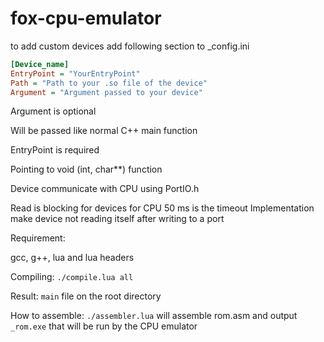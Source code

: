 # fox-cpu-emulator

to add custom devices add following section to _config.ini
```ini
[Device_name]
EntryPoint = "YourEntryPoint"
Path = "Path to your .so file of the device"
Argument = "Argument passed to your device"
```

Argument is optional
  
  Will be passed like normal C++ main function

EntryPoint is required

  Pointing to void (int, char**) function

Device communicate with CPU using PortIO.h

  Read is blocking for devices for CPU 50 ms is the timeout
  Implementation make device not reading itself after writing to a port

Requirement:

  gcc, g++, lua and lua headers

Compiling:
  `./compile.lua all`
  
  Result:
    `main` file on the root directory

How to assemble:
  `./assembler.lua` will assemble rom.asm and output `_rom.exe` that will be run by the CPU emulator
